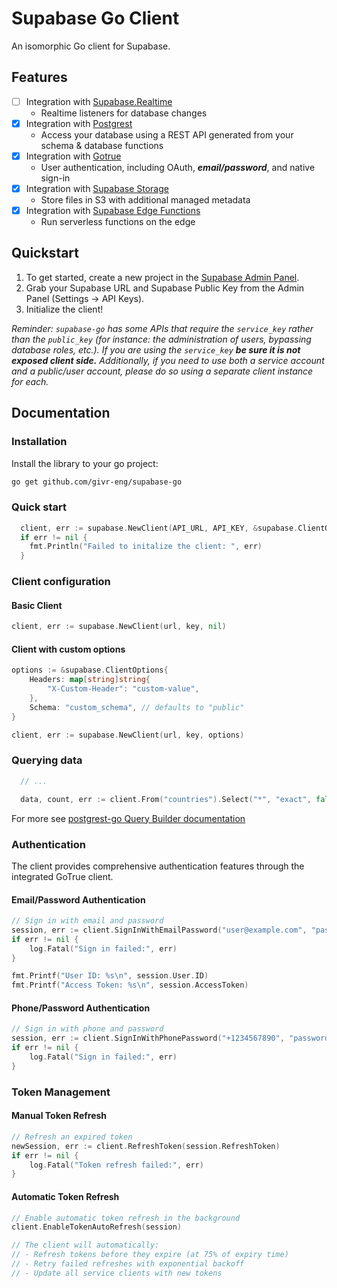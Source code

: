 # Supabase Go Client

An isomorphic Go client for Supabase.

## Features

- [ ] Integration with [Supabase.Realtime](https://github.com/supabase-community/realtime-go)
  - Realtime listeners for database changes
- [x] Integration with [Postgrest](https://github.com/supabase-community/postgrest-go)
  - Access your database using a REST API generated from your schema & database functions
- [x] Integration with [Gotrue](https://github.com/supabase-community/gotrue-go)
  - User authentication, including OAuth, **_email/password_**, and native sign-in
- [x] Integration with [Supabase Storage](https://github.com/supabase-community/storage-go)
  - Store files in S3 with additional managed metadata
- [x] Integration with [Supabase Edge Functions](https://github.com/supabase-community/functions-go)
  - Run serverless functions on the edge

## Quickstart

1. To get started, create a new project in the [Supabase Admin Panel](https://app.supabase.io).
2. Grab your Supabase URL and Supabase Public Key from the Admin Panel (Settings -> API Keys).
3. Initialize the client!

_Reminder: `supabase-go` has some APIs that require the `service_key` rather than the `public_key` (for instance: the administration of users, bypassing database roles, etc.). If you are using the `service_key` **be sure it is not exposed client side.** Additionally, if you need to use both a service account and a public/user account, please do so using a separate client instance for each._

## Documentation

### Installation

Install the library to your go project:

```sh
go get github.com/givr-eng/supabase-go
```

### Quick start

```go
  client, err := supabase.NewClient(API_URL, API_KEY, &supabase.ClientOptions{})
  if err != nil {
    fmt.Println("Failed to initalize the client: ", err)
  }
```

### Client configuration

#### Basic Client

```go
client, err := supabase.NewClient(url, key, nil)
```

#### Client with custom options

```go
options := &supabase.ClientOptions{
    Headers: map[string]string{
        "X-Custom-Header": "custom-value",
    },
    Schema: "custom_schema", // defaults to "public"
}

client, err := supabase.NewClient(url, key, options)
```

### Querying data

```go
  // ...

  data, count, err := client.From("countries").Select("*", "exact", false).Execute()
```

For more see [postgrest-go Query Builder documentation](https://pkg.go.dev/github.com/supabase-community/postgrest-go#QueryBuilder)

### Authentication

The client provides comprehensive authentication features through the integrated GoTrue client.

#### Email/Password Authentication

```go
// Sign in with email and password
session, err := client.SignInWithEmailPassword("user@example.com", "password")
if err != nil {
    log.Fatal("Sign in failed:", err)
}

fmt.Printf("User ID: %s\n", session.User.ID)
fmt.Printf("Access Token: %s\n", session.AccessToken)

```

#### Phone/Password Authentication

```go
// Sign in with phone and password
session, err := client.SignInWithPhonePassword("+1234567890", "password")
if err != nil {
    log.Fatal("Sign in failed:", err)
}
```

### Token Management

#### Manual Token Refresh

```go
// Refresh an expired token
newSession, err := client.RefreshToken(session.RefreshToken)
if err != nil {
    log.Fatal("Token refresh failed:", err)
}
```

#### Automatic Token Refresh

```go
// Enable automatic token refresh in the background
client.EnableTokenAutoRefresh(session)

// The client will automatically:
// - Refresh tokens before they expire (at 75% of expiry time)
// - Retry failed refreshes with exponential backoff
// - Update all service clients with new tokens
```

